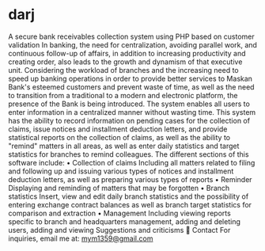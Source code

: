 # darj
A secure bank receivables collection system using PHP based on customer validation
In banking, the need for centralization, avoiding parallel work, and continuous follow-up of affairs, in addition to increasing productivity and creating order, also leads to the growth and dynamism of that executive unit. Considering the workload of branches and the increasing need to speed up banking operations in order to provide better services to Maskan Bank's esteemed customers and prevent waste of time, as well as the need to transition from a traditional to a modern and electronic platform, the presence of the Bank is being introduced.
The system enables all users to enter information in a centralized manner without wasting time. This system has the ability to record information on pending cases for the collection of claims, issue notices and installment deduction letters, and provide statistical reports on the collection of claims, as well as the ability to "remind" matters in all areas, as well as enter daily statistics and target statistics for branches to remind colleagues.
The different sections of this software include:
• Collection of claims
Including all matters related to filing and following up and issuing various types of notices and installment deduction letters, as well as preparing various types of reports
• Reminder
Displaying and reminding of matters that may be forgotten
• Branch statistics
Insert, view and edit daily branch statistics and the possibility of entering exchange contract balances as well as branch target statistics for comparison and extraction
• Management
Including viewing reports specific to branch and headquarters management, adding and deleting users, adding and viewing
Suggestions and criticisms
📧 Contact
For inquiries, email me at: mym1359@gmail.com
